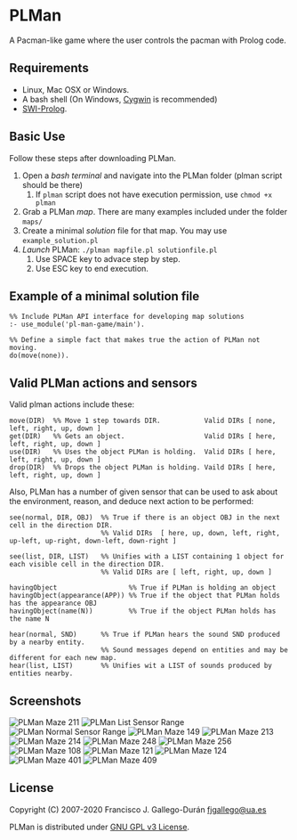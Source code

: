 # PLMan
A Pacman-like game where the user controls the pacman with Prolog code. 

## Requirements
* Linux, Mac OSX or Windows.
* A bash shell (On Windows, [Cygwin](https://www.cygwin.com/) is recommended)
* [SWI-Prolog](http://www.swi-prolog.org/).

## Basic Use
Follow these steps after downloading PLMan.

1. Open a *bash terminal* and navigate into the PLMan folder (plman script should be there)
   1. If `plman` script does not have execution permission, use `chmod +x plman`
2. Grab a PLMan *map*. There are many examples included under the folder `maps/`
3. Create a minimal *solution* file for that map. You may use `example_solution.pl`
4. *Launch* PLMan: `./plman mapfile.pl solutionfile.pl`
   1. Use SPACE key to advace step by step.
   2. Use ESC key to end execution.

## Example of a minimal solution file

    %% Include PLMan API interface for developing map solutions
    :- use_module('pl-man-game/main').
    
    %% Define a simple fact that makes true the action of PLMan not moving.
    do(move(none)).

## Valid PLMan actions and sensors

Valid plman actions include these:

    move(DIR)  %% Move 1 step towards DIR.           Valid DIRs [ none, left, right, up, down ]
    get(DIR)   %% Gets an object.                    Valid DIRs [ here, left, right, up, down ]
    use(DIR)   %% Uses the object PLMan is holding.  Valid DIRs [ here, left, right, up, down ]
    drop(DIR)  %% Drops the object PLMan is holding. Vaild DIRs [ here, left, right, up, down ]

Also, PLMan has a number of given sensor that can be used to ask about the environment, reason, and deduce next action to be performed:

    see(normal, DIR, OBJ)  %% True if there is an object OBJ in the next cell in the direction DIR. 
                           %% Valid DIRs  [ here, up, down, left, right, up-left, up-right, down-left, down-right ]
    
    see(list, DIR, LIST)   %% Unifies with a LIST containing 1 object for each visible cell in the direction DIR. 
                           %% Valid DIRs are [ left, right, up, down ]
    
    havingObject                  %% True if PLMan is holding an object
    havingObject(appearance(APP)) %% True if the object that PLMan holds has the appearance OBJ
    havingObject(name(N))         %% True if the object PLMan holds has the name N
    
    hear(normal, SND)      %% True if PLMan hears the sound SND produced by a nearby entity. 
                           %% Sound messages depend on entities and may be different for each new map.
    hear(list, LIST)       %% Unifies wit a LIST of sounds produced by entities nearby.

## Screenshots
![PLMan Maze 211](https://github.com/Matematicas1UA/plman/blob/master/docs/scrshots/plman_maze211.png)
![PLMan List Sensor Range](https://github.com/Matematicas1UA/plman/blob/master/docs/scrshots/plman_list_sensor.png)
![PLMan Normal Sensor Range](https://github.com/Matematicas1UA/plman/blob/master/docs/scrshots/plman_normal_sensor.png)
![PLMan Maze 149](https://github.com/Matematicas1UA/plman/blob/master/docs/scrshots/plman_maze149.png)
![PLMan Maze 213](https://github.com/Matematicas1UA/plman/blob/master/docs/scrshots/plman_maze213.png)
![PLMan Maze 214](https://github.com/Matematicas1UA/plman/blob/master/docs/scrshots/plman_maze214.png)
![PLMan Maze 248](https://github.com/Matematicas1UA/plman/blob/master/docs/scrshots/plman_maze248.png)
![PLMan Maze 256](https://github.com/Matematicas1UA/plman/blob/master/docs/scrshots/plman_maze256.png)
![PLMan Maze 108](https://github.com/Matematicas1UA/plman/blob/master/docs/scrshots/plman_maze108.png)
![PLMan Maze 121](https://github.com/Matematicas1UA/plman/blob/master/docs/scrshots/plman_maze121.png)
![PLMan Maze 124](https://github.com/Matematicas1UA/plman/blob/master/docs/scrshots/plman_maze124.png)
![PLMan Maze 401](https://github.com/Matematicas1UA/plman/blob/master/docs/scrshots/plman_maze401.png)
![PLMan Maze 409](https://github.com/Matematicas1UA/plman/blob/master/docs/scrshots/plman_maze409.png)

## License

Copyright (C) 2007-2020 Francisco J. Gallego-Durán <fjgallego@ua.es>

PLMan is distributed under [GNU GPL v3 License](https://github.com/Matematicas1UA/plman/blob/master/LICENSE).
